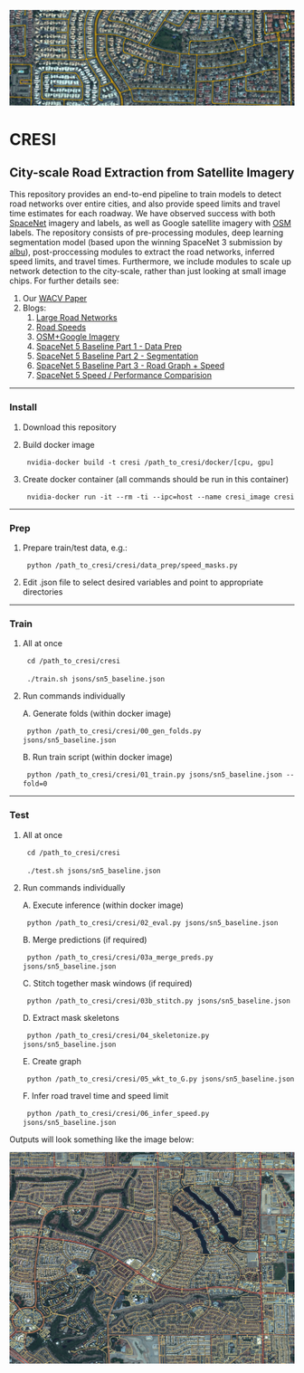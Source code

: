 ![Alt text](/results/images/header.png?raw=true "Header")

# CRESI #

## City-scale Road Extraction from Satellite Imagery ##

This repository provides an end-to-end pipeline to train models to detect road networks over entire cities, and also provide speed limits and travel time estimates for each roadway.  We have observed success with both [SpaceNet](https://spacenet.ai) imagery and labels, as well as Google satellite imagery with [OSM](https://openstreetmap.org) labels. The repository consists of pre-processing modules, deep learning segmentation model (based upon the winning SpaceNet 3 submission by [albu](https://github.com/SpaceNetChallenge/RoadDetector/tree/master/albu-solution)), post-proccessing modules to extract the road networks, inferred speed limits, and travel times.  Furthermore, we include modules to scale up network detection to the city-scale, rather than just looking at small image chips. 
For further details see:

1. Our [WACV Paper](http://openaccess.thecvf.com/content_WACV_2020/html/Van_Etten_City-Scale_Road_Extraction_from_Satellite_Imagery_v2_Road_Speeds_and_WACV_2020_paper.html)
2. Blogs:
	1. [Large Road Networks](https://medium.com/the-downlinq/extracting-road-networks-at-scale-with-spacenet-b63d995be52d)
	2. [Road Speeds](https://medium.com/the-downlinq/inferring-route-travel-times-with-spacenet-7f55e1afdd6d)
	3. [OSM+Google Imagery](https://medium.com/the-downlinq/computer-vision-with-openstreetmap-and-spacenet-a-comparison-cc70353d0ace)
	4. [SpaceNet 5 Baseline Part 1 - Data Prep](https://medium.com/the-downlinq/the-spacenet-5-baseline-part-1-imagery-and-label-preparation-598af46d485e)
	5. [SpaceNet 5 Baseline Part 2 - Segmentation](https://medium.com/the-downlinq/the-spacenet-5-baseline-part-2-training-a-road-speed-segmentation-model-2bc93de564d7)
	6. [SpaceNet 5 Baseline Part 3 - Road Graph + Speed](https://medium.com/the-downlinq/the-spacenet-5-baseline-part-3-extracting-road-speed-vectors-from-satellite-imagery-5d07cd5e1d21)
	7. [SpaceNet 5 Speed / Performance Comparision](https://medium.com/the-downlinq/spacenet-5-winning-model-release-end-of-the-road-fd02e00b826c)

____
### Install ###

1. Download this repository

2. Build docker image

		nvidia-docker build -t cresi /path_to_cresi/docker/[cpu, gpu]
	
3. Create docker container (all commands should be run in this container)

		nvidia-docker run -it --rm -ti --ipc=host --name cresi_image cresi
	

____
### Prep ###

1. Prepare train/test data, e.g.:

		python /path_to_cresi/cresi/data_prep/speed_masks.py
	
2. Edit .json file to select desired variables and point to appropriate directories


____
### Train ###

1. All at once

		cd /path_to_cresi/cresi
	
		./train.sh jsons/sn5_baseline.json


2. Run commands individually

	A. Generate folds (within docker image)

		python /path_to_cresi/cresi/00_gen_folds.py jsons/sn5_baseline.json

	B. Run train script (within docker image)

		python /path_to_cresi/cresi/01_train.py jsons/sn5_baseline.json --fold=0
	


____
### Test ###


1. All at once

		cd /path_to_cresi/cresi
	
		./test.sh jsons/sn5_baseline.json
	

2. Run commands individually


	A. Execute inference (within docker image)

		python /path_to_cresi/cresi/02_eval.py jsons/sn5_baseline.json

	B. Merge predictions (if required)

		python /path_to_cresi/cresi/03a_merge_preds.py jsons/sn5_baseline.json
	
	C. Stitch together mask windows (if required)

		python /path_to_cresi/cresi/03b_stitch.py jsons/sn5_baseline.json

	D. Extract mask skeletons

		python /path_to_cresi/cresi/04_skeletonize.py jsons/sn5_baseline.json
	
	E. Create graph

		python /path_to_cresi/cresi/05_wkt_to_G.py jsons/sn5_baseline.json

	F. Infer road travel time and speed limit

		python /path_to_cresi/cresi/06_infer_speed.py jsons/sn5_baseline.json
	

Outputs will look something like the image below:

![Alt text](/results/images/vegas_speed.jpg?raw=true "Header")
